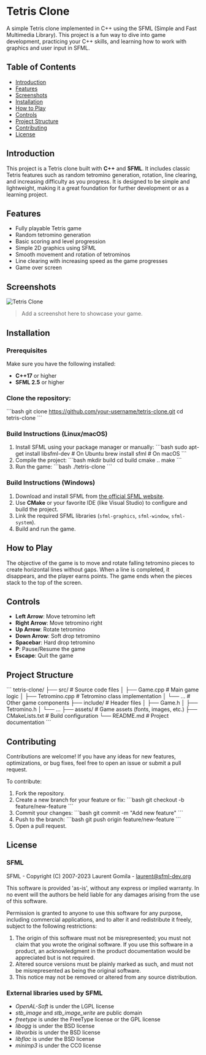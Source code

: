 # Tetris Clone

A simple Tetris clone implemented in C++ using the SFML (Simple and Fast Multimedia Library). This project is a fun way to dive into game development, practicing your C++ skills, and learning how to work with graphics and user input in SFML.

## Table of Contents
- [Introduction](#introduction)
- [Features](#features)
- [Screenshots](#screenshots)
- [Installation](#installation)
- [How to Play](#how-to-play)
- [Controls](#controls)
- [Project Structure](#project-structure)
- [Contributing](#contributing)
- [License](#license)

## Introduction
This project is a Tetris clone built with **C++** and **SFML**. It includes classic Tetris features such as random tetromino generation, rotation, line clearing, and increasing difficulty as you progress. It is designed to be simple and lightweight, making it a great foundation for further development or as a learning project.

## Features
- Fully playable Tetris game
- Random tetromino generation
- Basic scoring and level progression
- Simple 2D graphics using SFML
- Smooth movement and rotation of tetrominos
- Line clearing with increasing speed as the game progresses
- Game over screen

## Screenshots
![Tetris Clone](path/to/screenshot.png)

> Add a screenshot here to showcase your game.

## Installation

### Prerequisites
Make sure you have the following installed:
- **C++17** or higher
- **SFML 2.5** or higher

### Clone the repository:
\`\`\`bash
git clone https://github.com/your-username/tetris-clone.git
cd tetris-clone
\`\`\`

### Build Instructions (Linux/macOS)
1. Install SFML using your package manager or manually:
   \`\`\`bash
   sudo apt-get install libsfml-dev  # On Ubuntu
   brew install sfml  # On macOS
   \`\`\`
2. Compile the project:
   \`\`\`bash
   mkdir build
   cd build
   cmake ..
   make
   \`\`\`
3. Run the game:
   \`\`\`bash
   ./tetris-clone
   \`\`\`

### Build Instructions (Windows)
1. Download and install SFML from [the official SFML website](https://www.sfml-dev.org/download.php).
2. Use **CMake** or your favorite IDE (like Visual Studio) to configure and build the project.
3. Link the required SFML libraries (`sfml-graphics`, `sfml-window`, `sfml-system`).
4. Build and run the game.

## How to Play
The objective of the game is to move and rotate falling tetromino pieces to create horizontal lines without gaps. When a line is completed, it disappears, and the player earns points. The game ends when the pieces stack to the top of the screen.

## Controls
- **Left Arrow**: Move tetromino left
- **Right Arrow**: Move tetromino right
- **Up Arrow**: Rotate tetromino
- **Down Arrow**: Soft drop tetromino
- **Spacebar**: Hard drop tetromino
- **P**: Pause/Resume the game
- **Escape**: Quit the game

## Project Structure
\`\`\`
tetris-clone/
├── src/                # Source code files
│   ├── Game.cpp        # Main game logic
│   ├── Tetromino.cpp   # Tetromino class implementation
│   └── ...             # Other game components
├── include/            # Header files
│   ├── Game.h
│   ├── Tetromino.h
│   └── ...
├── assets/             # Game assets (fonts, images, etc.)
├── CMakeLists.txt      # Build configuration
└── README.md           # Project documentation
\`\`\`

## Contributing
Contributions are welcome! If you have any ideas for new features, optimizations, or bug fixes, feel free to open an issue or submit a pull request.

To contribute:
1. Fork the repository.
2. Create a new branch for your feature or fix:
   \`\`\`bash
   git checkout -b feature/new-feature
   \`\`\`
3. Commit your changes:
   \`\`\`bash
   git commit -m "Add new feature"
   \`\`\`
4. Push to the branch:
   \`\`\`bash
   git push origin feature/new-feature
   \`\`\`
5. Open a pull request.

## License
### SFML

SFML - Copyright (C) 2007-2023 Laurent Gomila - laurent@sfml-dev.org

This software is provided 'as-is', without any express or implied warranty. In no event will the authors be held liable for any damages arising from the use of this software.

Permission is granted to anyone to use this software for any purpose, including commercial applications, and to alter it and redistribute it freely, subject to the following restrictions:

  1. The origin of this software must not be misrepresented; you must not claim that you wrote the original software.  If you use this software in a product, an acknowledgment in the product documentation would be appreciated but is not required.
  2. Altered source versions must be plainly marked as such, and must not be misrepresented as being the original software.
  3. This notice may not be removed or altered from any source distribution.

### External libraries used by SFML

  * _OpenAL-Soft_ is under the LGPL license
  * _stb_image_ and _stb_image_write_ are public domain
  * _freetype_ is under the FreeType license or the GPL license
  * _libogg_ is under the BSD license
  * _libvorbis_ is under the BSD license
  * _libflac_ is under the BSD license
  * _minimp3_ is under the CC0 license
